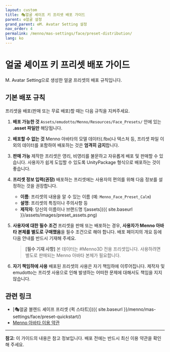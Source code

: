 ```yaml
---
layout: custom
title: 🎭얼굴 셰이프 키 프리셋 배포 가이드
parent: ⚙️얼굴 설정
grand_parent: ⚙️M. Avatar Setting 설정
nav_order: 4
permalink: /menno/mas-settings/face/preset-distribution/
lang: ko
---
```


# 얼굴 셰이프 키 프리셋 배포 가이드

M. Avatar Setting으로 생성한 얼굴 프리셋의 배포 규칙입니다.

## 기본 배포 규칙

프리셋을 배포(판매 또는 무료 배포)할 때는 다음 규칙을 지켜주세요.

1.  **배포 가능한 것**
    `Assets/emudotto/Menno/Resources/Face_Presets/` 안에 있는 **.asset 파일만** 해당됩니다.

2.  **배포할 수 없는 것**
    Menno 아바타의 모델 데이터(.fbx)나 텍스처 등, 프리셋 파일 이외의 데이터를 포함하여 배포하는 것은 **엄격히 금지**합니다.

3.  **판매 가능**
    제작한 프리셋은 영리, 비영리를 불문하고 자유롭게 배포 및 판매할 수 있습니다. 사용자가 쉽게 도입할 수 있도록 UnityPackage 형식으로 배포하는 것이 좋습니다.

4.  **프리셋 정보 입력(권장)**
    배포하는 프리셋에는 사용자의 편의를 위해 다음 정보를 설정하는 것을 권장합니다.
    - **이름**: 프리셋의 내용을 알 수 있는 이름 (예: `Menno_Face_Preset_Calm`)
    - **설명**: 프리셋의 특징이나 주의사항 등
    - **제작자**: 당신의 이름이나 브랜드명
    ![assets]({{ site.baseurl }}/assets/images/preset_assets.png)

5.  **사용자에 대한 필수 조건**
    프리셋을 판매 또는 배포하는 경우, **사용자가 Menno 아바타 본체를 별도로 구매했음**을 필수 조건으로 해야 합니다. 배포 페이지의 개요 등에 다음 안내를 반드시 기재해 주세요.

    > **[필수 기재 사항]**
    > 본 데이터는 #Menno3D 전용 프리셋입니다.
    > 사용하려면 별도로 판매되는 Menno 아바타 본체가 필요합니다.

6.  **자기 책임하에 사용**
    배포된 프리셋의 사용은 자기 책임하에 이루어집니다. 제작자 및 emudotto는 프리셋 사용으로 인해 발생하는 어떠한 문제에 대해서도 책임을 지지 않습니다.


## 관련 링크

- [🎭얼굴 블렌드 셰이프 프리셋 (퀵 스타트)]({{ site.baseurl }}/menno/mas-settings/face/preset-quickstart/)
- [Menno 아바타 이용 약관](https://drive.google.com/file/d/1K8AcjlYHFfJ4cFcJvBvvwei79qwlbqFx/view)

---

**참고**: 이 가이드의 내용은 참고 정보입니다. 배포 전에는 반드시 최신 이용 약관을 확인해 주세요. 